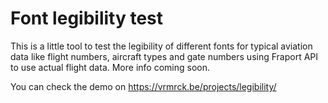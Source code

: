 # Font legibility test

This is a little tool to test the legibility of different fonts for typical aviation data like flight numbers, aircraft types and gate numbers using Fraport API to use actual flight data. More info coming soon.

You can check the demo on https://vrmrck.be/projects/legibility/
